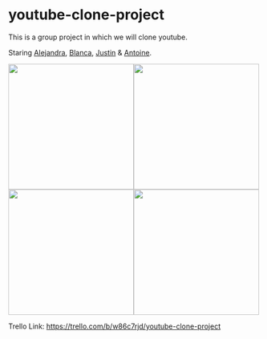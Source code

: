 # youtube-clone-project
This is a group project in which we will clone youtube. 

Staring [Alejandra](https://github.com/AlejandraRV91), [Blanca](https://github.com/winterbelle), [Justin](https://github.com/j-knolley) &amp; [Antoine](https://github.com/amshepard).

<img src="https://raw.githubusercontent.com/amshepard/youtube-clone-project/main/youtube-clone-project/src/images/aramirez.jpeg" width="250" height="250"/><img src="https://github.com/amshepard/youtube-clone-project/blob/main/youtube-clone-project/src/images/baltamirano.jpeg" width="250" height="250"/><img src="https://github.com/amshepard/youtube-clone-project/blob/main/youtube-clone-project/src/images/jknolley.png" width="250" height="250"/><img src="https://github.com/amshepard/youtube-clone-project/blob/main/youtube-clone-project/src/images/ashepard.jpg" width="250" height="250"/>


Trello Link: https://trello.com/b/w86c7rjd/youtube-clone-project
